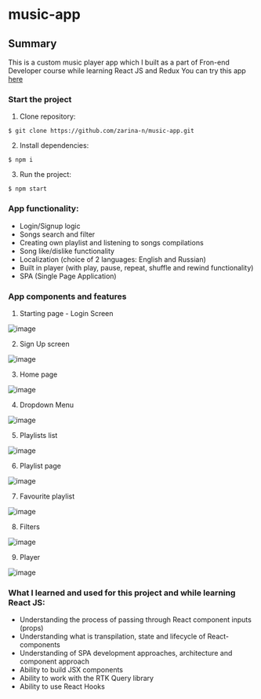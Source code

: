 # music-app
## Summary

This is a custom music player app  which I built as a part of Fron-end Developer course while learning React JS and Redux
You can try this app [here](https://music-app-by-z.netlify.app)

### Start the project

1. Clone repository:
```
$ git clone https://github.com/zarina-n/music-app.git
```
2. Install dependencies:
```
$ npm i
```
3. Run the project:
```
$ npm start
```

### App functionality:
* Login/Signup logic
* Songs search and filter
* Creating own playlist and listening to songs compilations
* Song like/dislike functionality
* Localization (choice of 2 languages: English and Russian)
* Built in player (with play, pause, repeat, shuffle and rewind functionality)
* SPA (Single Page Application)

### App components and features

1. Starting page - Login Screen

![image](https://github.com/zarina-n/music-app/assets/101009726/7f26c91f-637a-40cd-bbec-21a848ecd57a)

2. Sign Up screen

![image](https://github.com/zarina-n/music-app/assets/101009726/f3288426-4ae5-42af-85e9-31c27c3a386f)

3. Home page

![image](https://github.com/zarina-n/music-app/assets/101009726/64f872b3-8541-4573-ba38-dde13c7e40d7)

4. Dropdown Menu 

![image](https://github.com/zarina-n/music-app/assets/101009726/0eec35db-e515-4a4c-ad11-f39071739d8d)

5. Playlists list

![image](https://github.com/zarina-n/music-app/assets/101009726/f4ee34ed-a929-458a-b016-7bb858c82eed)

6. Playlist page 

![image](https://github.com/zarina-n/music-app/assets/101009726/d7042b9d-0ba0-47fc-b95f-5441e7426ba6)

7. Favourite playlist 

![image](https://github.com/zarina-n/music-app/assets/101009726/b85146ac-a928-4b7d-a29d-44a4c04a7ed0)

8. Filters

![image](https://github.com/zarina-n/music-app/assets/101009726/cb0415ab-5ae1-4686-b8ed-686b9106679b)

9. Player 

![image](https://github.com/zarina-n/music-app/assets/101009726/f06a707a-a407-4b51-a0b3-484fc59fd470)




### What I learned and used for this project and while learning React JS:
* Understanding the process of passing through React component inputs (props)
* Understanding what is transpilation, state and lifecycle of React-components
* Understanding of SPA development approaches, architecture and component approach
* Ability to build JSX components
* Ability to work with the RTK Query library
* Ability to use React Hooks
	
	


	


